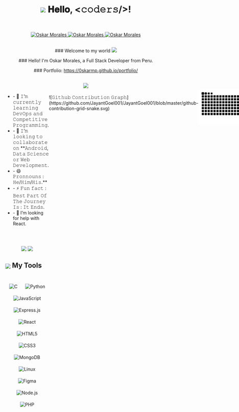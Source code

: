 <div align="center">
  <h1>
    <img src="GIF/Earth.gif" width="24px">
    𝐇𝐞𝐥𝐥𝐨, &lt;𝚌𝚘𝚍𝚎𝚛𝚜/&gt;!
    <br/>
    <br/>
  </h1>
  <div align="center">
    <a href="https://www.linkedin.com/in/oskarmorales/">
      <img alt="Oskar Morales" width="22px" src="https://cdn.jsdelivr.net/npm/simple-icons@v3/icons/linkedin.svg" />
    </a>
    <a href="https://www.facebook.com/oskar.morales.965580?locale=es_LA">
      <img alt="Oskar Morales" width="22px" src="https://cdn.jsdelivr.net/npm/simple-icons@v3/icons/facebook.svg" />
    </a>
    <a href="https://www.instagram.com/mposkar/">
      <img alt="Oskar Morales" width="22px" src="https://cdn.jsdelivr.net/npm/simple-icons@v3/icons/instagram.svg" />
    </a>
  </div>
  <br/>
  <p>### Welcome to my world <img src="https://github.com/TheDudeThatCode/TheDudeThatCode/blob/master/Assets/Earth.gif" width="24px"></p>
  <p>### Hello! I'm Oskar Morales, a Full Stack Developer from Peru.</p>
  <p>### Portfolio: <a href="https://0skarmp.github.io/portfolio/">https://0skarmp.github.io/portfolio/</a></p>
  <br/>
  <img src="https://media.giphy.com/media/L8K62iTDkzGX6/giphy.gif" width="500" />
</div>

<div style="display: flex; justify-content: space-between; align-items: flex-start;">
  <br/>
  <br/>
  <div>
    <ul> 
      <li>- 🌱 𝙸’𝚖 𝚌𝚞𝚛𝚛𝚎𝚗𝚝𝚕𝚢 𝚕𝚎𝚊𝚛𝚗𝚒𝚗𝚐 𝙳𝚎𝚟𝙾𝚙𝚜 𝚊𝚗𝚍 𝙲𝚘𝚖𝚙𝚎𝚝𝚒𝚝𝚒𝚟𝚎 𝙿𝚛𝚘𝚐𝚛𝚊𝚖𝚖𝚒𝚗𝚐.</li>
      <li>- 👯 𝙸’𝚖 𝚕𝚘𝚘𝚔𝚒𝚗𝚐 𝚝𝚘 𝚌𝚘𝚕𝚕𝚊𝚋𝚘𝚛𝚊𝚝𝚎 𝚘𝚗 **𝙰𝚗𝚍𝚛𝚘𝚒𝚍, 𝙳𝚊𝚝𝚊 𝚂𝚌𝚒𝚎𝚗𝚌𝚎 𝚘𝚛 𝚆𝚎𝚋 𝙳𝚎𝚟𝚎𝚕𝚘𝚙𝚖𝚎𝚗𝚝.</li>
      <li>- 😄 𝙿𝚛𝚘𝚗𝚗𝚘𝚞𝚗𝚜 : 𝙷𝚎/𝙷𝚒𝚖/𝙷𝚒𝚜.**</li>
      <li>- ⚡ 𝙵𝚞𝚗 𝚏𝚊𝚌𝚝 : 𝙱𝚎𝚜𝚝 𝙿𝚊𝚛𝚝 𝙾𝚏 𝚃𝚑𝚎 𝙹𝚘𝚞𝚛𝚗𝚎𝚢 𝙸𝚜 : 𝙸𝚝 𝙴𝚗𝚍𝚜.</li>
      <li>-  🤔 I’m looking for help with React.</li>
    </ul>
    <br/>
    <br/>
    
 <p align = "center">
  <img src = "https://github-readme-stats.vercel.app/api?username=0skarmp&show_icons=true&count_private=true&theme=vue&hide=issues&line_height=32">
  <img src = "https://github-readme-streak-stats.herokuapp.com/?user=0skarmp&">
</p>

<summary><h2><img src="https://emojis.slackmojis.com/emojis/images/1471045839/793/computerrage.gif?1471045839" align="center"
                width="28" /> My Tools</h2></summary>

<br>

<div align="center">  
<img style="margin: 10px" src="https://profilinator.rishav.dev/skills-assets/c-original.svg" alt="C" height="25" />  
<img style="margin: 10px" src="https://profilinator.rishav.dev/skills-assets/python-original.svg" alt="Python" height="25" />  
<img style="margin: 10px" src="https://profilinator.rishav.dev/skills-assets/javascript-original.svg" alt="JavaScript" height="25" />  
<img style="margin: 10px" src="https://profilinator.rishav.dev/skills-assets/express-original-wordmark.svg" alt="Express.js" height="25" />  
<img style="margin: 10px" src="https://profilinator.rishav.dev/skills-assets/react-original-wordmark.svg" alt="React" height="25" />   
<img style="margin: 10px" src="https://profilinator.rishav.dev/skills-assets/html5-original-wordmark.svg" alt="HTML5" height="25" />  
<img style="margin: 10px" src="https://profilinator.rishav.dev/skills-assets/css3-original-wordmark.svg" alt="CSS3" height="25" />  
<img style="margin: 10px" src="https://profilinator.rishav.dev/skills-assets/mongodb-original-wordmark.svg" alt="MongoDB" height="25" />  
<img style="margin: 10px" src="https://profilinator.rishav.dev/skills-assets/linux-original.svg" alt="Linux" height="25" />    
<img style="margin: 10px" src="https://profilinator.rishav.dev/skills-assets/figma-icon.svg" alt="Figma" height="25" />    
<img style="margin: 10px" src="https://profilinator.rishav.dev/skills-assets/nodejs-original-wordmark.svg" alt="Node.js" height="25" />  
<img style="margin: 10px" src="https://profilinator.rishav.dev/skills-assets/php-original.svg" alt="PHP" height="25" />  
</div>  
  </div>
  <br/>
  ![𝙶𝚒𝚝𝚑𝚞𝚋 𝙲𝚘𝚗𝚝𝚛𝚒𝚋𝚞𝚝𝚒𝚘𝚗 𝙶𝚛𝚊𝚙𝚑](https://github.com/JayantGoel001/JayantGoel001/blob/master/github-contribution-grid-snake.svg)
  <img src="https://github.com/JayantGoel001/JayantGoel001/blob/output/github-contribution-grid-snake.svg" alt="Contribution Snake">

